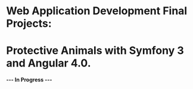 # Web Application Development Final Projects: 

# Protective Animals with Symfony 3 and Angular 4.0.

 **--- In Progress ---**
